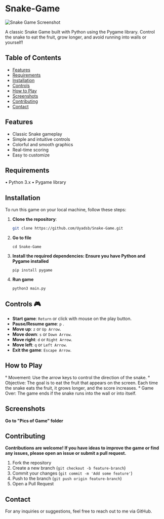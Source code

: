 # Snake-Game

![Snake Game Screenshot](https://github.com/Uyadsb/Snake-Game/raw/main/Screenshot_2024-08-26_12_24_10.png)

A classic Snake Game built with Python using the Pygame library. Control the snake to eat the fruit, grow longer, and avoid running into walls or yourself!

## Table of Contents

- [Features](#features)
- [Requirements](#requirements)
- [Installation](#installation)
- [Controls](#controls)
- [How to Play](#how-to-play)
- [Screenshots](#screenshots)
- [Contributing](#contributing)
- [Contact](#contact)

## Features

- Classic Snake gameplay
- Simple and intuitive controls
- Colorful and smooth graphics
- Real-time scoring
- Easy to customize

## Requirements

• Python 3.x
• Pygame library


## Installation

To run this game on your local machine, follow these steps:

  1. **Clone the repository**:
     ```bash
     git clone https://github.com/Uyadsb/Snake-Game.git
  2. **Go to file**
     ```
     cd Snake-Game
  3. **Install the required dependencies: Ensure you have Python and Pygame installed**
      ```
      pip install pygame
  4.  **Run game**
      ```
      python3 main.py

## Controls :video_game:

- **Start game**: `Return` or click with mouse on the play button.
- **Pause/Resume game**: `p` .
- **Move up**: `z` or `Up Arrow`.
- **Move down**: `s` or `Down Arrow`.
- **Move right**: `d` or `Right Arrow`.
- **Move left**: `q` or `Left Arrow`.
- **Exit the game**: `Escape Arrow`.


## How to Play

°  Movement: Use the arrow keys to control the direction of the snake.
°  Objective: The goal is to eat the fruit that appears on the screen. Each time the snake eats the fruit, it grows longer, and the score increases.
°  Game Over: The game ends if the snake runs into the wall or into itself.


## Screenshots

  **Go to "Pics of Game" folder**


## Contributing

  **Contributions are welcome! If you have ideas to improve the game or find any issues, please open an issue or submit a pull request.**

   1. Fork the repository
   2. Create a new branch (`git checkout -b feature-branch`)
   3. Commit your changes (`git commit -m 'Add some feature'`)
   4. Push to the branch (`git push origin feature-branch`)
   5. Open a Pull Request


## Contact

For any inquiries or suggestions, feel free to reach out to me via GitHub.
